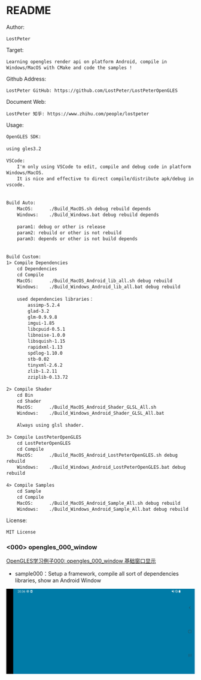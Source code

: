 # README #

Author: 

    LostPeter

Target: 

    Learning opengles render api on platform Android, compile in Windows/MacOS with CMake and code the samples !

Github Address:

    LostPeter GitHub: https://github.com/LostPeter/LostPeterOpenGLES

Document Web: 

    LostPeter 知乎: https://www.zhihu.com/people/lostpeter

Usage:

    OpenGLES SDK: 
        
    using gles3.2

    VSCode:
        I'm only using VSCode to edit, compile and debug code in platform Windows/MacOS.
        It is nice and effective to direct compile/distribute apk/debug in vscode.
    

    Build Auto: 
        MacOS:      ./Build_MacOS.sh debug rebuild depends
        Windows:    ./Build_Windows.bat debug rebuild depends

        param1: debug or other is release
        param2: rebuild or other is not rebuild
        param3: depends or other is not build depends


    Build Custom:
    1> Compile Dependencies
        cd Dependencies
        cd Compile
        MacOS:      ./Build_MacOS_Android_lib_all.sh debug rebuild
        Windows:    ./Build_Windows_Android_lib_all.bat debug rebuild

        used dependencies libraries：
            assimp-5.2.4
            glad-3.2
            glm-0.9.9.8
            imgui-1.85
            libcpuid-0.5.1
            libnoise-1.0.0
            libsquish-1.15
            rapidxml-1.13
            spdlog-1.10.0
            stb-0.02
            tinyxml-2.6.2
            zlib-1.2.11
            zziplib-0.13.72

    2> Compile Shader
        cd Bin
        cd Shader
        MacOS:      ./Build_MacOS_Android_Shader_GLSL_All.sh
        Windows:    ./Build_Windows_Android_Shader_GLSL_All.bat

        Always using glsl shader.

    3> Compile LostPeterOpenGLES
        cd LostPeterOpenGLES
        cd Compile
        MacOS:      ./Build_MacOS_Android_LostPeterOpenGLES.sh debug rebuild
        Windows:    ./Build_Windows_Android_LostPeterOpenGLES.bat debug rebuild

    4> Compile Samples
        cd Sample
        cd Compile
        MacOS:      ./Build_MacOS_Android_Sample_All.sh debug rebuild
        Windows:    ./Build_Windows_Android_Sample_All.bat debug rebuild

License:

    MIT License 


### <000> opengles_000_window
[OpenGLES学习例子000: opengles_000_window 基础窗口显示](https://zhuanlan.zhihu.com/p/19289843075)
* sample000：Setup a framework, compile all sort of dependencies libraries, show an Android Window 

![image](https://github.com/LostPeter/LostPeterOpenGLES/blob/main/Images/opengles_000_window.png)